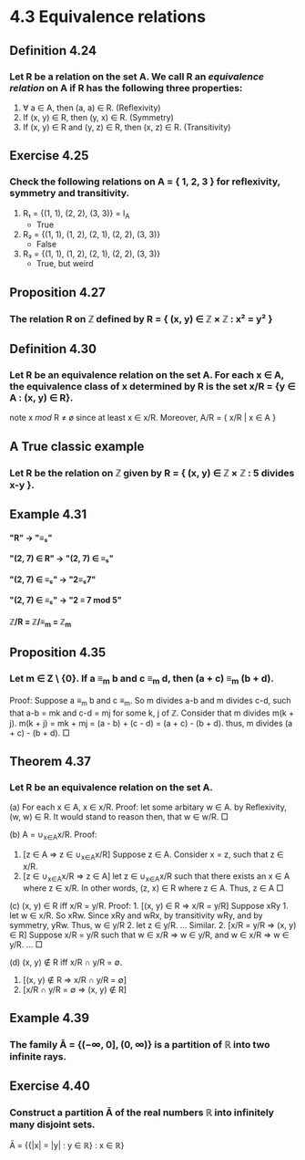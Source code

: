 # 4.3 Equivalence relations

## Definition 4.24
### Let R be a relation on the set A. We call R an _equivalence relation_ on A if R has the following three properties:
1. ∀ a ∈ A, then (a, a) ∈ R.
    (Reflexivity)
2. If (x, y) ∈ R, then (y, x) ∈ R.
    (Symmetry)
3. If (x, y) ∈ R and (y, z) ∈ R, then (x, z) ∈ R.
    (Transitivity)

## Exercise 4.25
### Check the following relations on A = { 1, 2, 3 } for reflexivity, symmetry and transitivity.
1. R₁ = {(1, 1), (2, 2), (3, 3)} = I<sub>A</sub>
    - True
2. R₂ = {(1, 1), (1, 2), (2, 1), (2, 2), (3, 3)}
    - False
3. R₃ = {(1, 1), (1, 2), (2, 1), (2, 2), (3, 3)}
    - True, but weird

## Proposition 4.27
### The relation R on ℤ defined by R = { (x, y) ∈ ℤ × ℤ : x² = y² }

## Definition 4.30
### Let R be an equivalence relation on the set A. For each x ∈ A, the equivalence class of x determined by R is the set x/R = {y ∈ A : (x, y) ∈ R}.
note x _mod_ R ≠ ø since at least x ∈ x/R.
Moreover, A/R = { x/R | x ∈ A }

## A True classic example
### Let R be the relation on ℤ given by R = { (x, y) ∈ ℤ × ℤ : 5 divides x-y }.

## Example 4.31
#### "R" -> "≡₅"
#### "(2, 7) ∈ R" -> "(2, 7) ∈ ≡₅"
#### "(2, 7) ∈ ≡₅" -> "2≡₅7"
#### "(2, 7) ∈ ≡₅" -> "2 ≡ 7 mod 5"
#### ℤ/R = ℤ/≡<sub>m</sub> = ℤ<sub>m</sub>

## Proposition 4.35
### Let m ∈ Z \ {0}. If a ≡<sub>m</sub> b and c ≡<sub>m</sub> d, then (a + c) ≡<sub>m</sub> (b + d).
Proof:
    Suppose a ≡<sub>m</sub> b and c ≡<sub>m</sub>.
    So m divides a-b and m divides c-d, such that a-b = mk and c-d = mj for some k, j of ℤ.
    Consider that m divides m(k + j).
    m(k + j)
    = mk + mj
    = (a - b) + (c - d)
    = (a + c) - (b + d).
    thus, m divides (a + c) - (b + d).
□

## Theorem 4.37
### Let R be an equivalence relation on the set A.
(a) For each x ∈ A, x ∈ x/R.
Proof:
    let some arbitary w ∈ A. by Reflexivity, (w, w) ∈ R.
    It would stand to reason then, that w ∈ w/R.
□

(b) A = ∪<sub>x∈A</sub>x/R.
Proof:
1. [z ∈ A ⇒ z ∈ ∪<sub>x∈A</sub>x/R]
    Suppose z ∈ A.
    Consider x = z, such that z ∈ x/R.
2. [z ∈ ∪<sub>x∈A</sub>x/R ⇒ z ∈ A]
    let z ∈ ∪<sub>x∈A</sub>x/R such that there exists an x ∈ A where z ∈ x/R.
    In other words, (z, x) ∈ R where z ∈ A.
    Thus, z ∈ A
□

(c) (x, y) ∈ R iff x/R = y/R.
Proof:
    1. [(x, y) ∈ R ⇒ x/R = y/R]
        Suppose xRy
        1. let w ∈ x/R.
            So xRw.
            Since xRy and wRx, 
            by transitivity wRy, and by symmetry, yRw.
            Thus, w ∈ y/R
        2. let z ∈ y/R.
            ... Similar.
    2. [x/R = y/R ⇒ (x, y) ∈ R]
        Suppose x/R = y/R such that w ∈ x/R ⇒ w ∈ y/R, and w ∈ x/R ⇒ w ∈ y/R.
        ...
□

(d) (x, y) ∉ R iff x/R ∩ y/R = ∅.
1. [(x, y) ∉ R ⇒ x/R ∩ y/R = ∅]
2. [x/R ∩ y/R = ∅ ⇒ (x, y) ∉ R]

## Example 4.39
### The family Ā = {(−∞, 0], (0, ∞)} is a partition of ℝ into two infinite rays.

## Exercise 4.40
### Construct a partition Ā of the real numbers ℝ into infinitely many disjoint sets.
Ā = {{|x| = |y| : y ∈ ℝ} : x ∈ ℝ}
